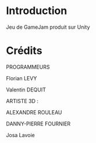 # Introduction

Jeu de GameJam produit sur Unity

# Crédits

PROGRAMMEURS 

Florian LEVY

Valentin DEQUIT

ARTISTE 3D : 

ALEXANDRE ROULEAU

DANNY-PIERRE FOURNIER

Josa Lavoie

